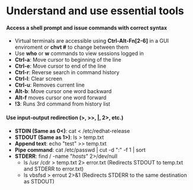 # Understand and use essential tools
#### Access a shell prompt and issue commands with correct syntax
   - Virtual terminals are accessible using **Ctrl-Alt-Fn[2-6]** in a GUI enviroment or **chvt #** to change between them
   - Use **who** or **w** commands to view sessions logged in
   - **Ctrl-a**: Move cursor to beginning of the line
   - **Ctrl-e**: Move cursor to end of the line
   - **Ctrl-r**: Reverse search in command history
   - **Ctrl-l**: Clear screen
   - **Ctrl-u**: Removes current line
   - **Alt-b**: Move cursor one word backward
   - **Alt-f** moves cursor one word forward
   - **!3**: Runs 3rd command from history list

#### Use input-output redirection (>, >>, |, 2>, etc.)
   - **STDIN (Same as 0<)**: cat < /etc/redhat-release
   - **STDOUT (Same as 1>)**: ls > temp.txt
   - **Append text**: echo "test" >> temp.txt
   - **Pipe command**: cat /etc/passwd | cut -d ":" -f 1 | sort
   - **STDERR**: find / -name "*hosts*" 2>/dev/null
      - ls /usr /cdr > temp.txt 2> error.txt (Redirects STDOUT to temp.txt and STDERR to error.txt)
      - ls vbsfsd > errout 2>&1 (Redirects STDERR to the same destination as STDOUT)
